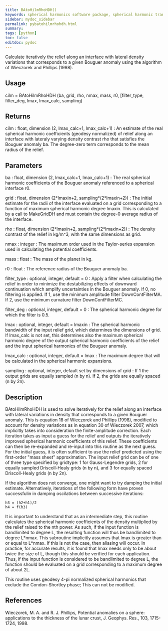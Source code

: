 ```yaml
---
title: BAtoHilmRhoHDH()
keywords: spherical harmonics software package, spherical harmonic transform, legendre functions, multitaper spectral analysis, Python, gravity, magnetic field
sidebar: mydoc_sidebar
permalink: pybatohilmrhohdh.html
summary:
tags: [python]
toc: false
editdoc: pydoc
---
```


Calculate iteratively the relief along an interface with lateral density variations that corresponds to a given Bouguer anomaly using the algorithm of Wieczorek and Phillips (1998).

## Usage

cilm = BAtoHilmRhoHDH (ba, grid, rho, nmax, mass, r0, [filter_type, filter_deg, lmax, lmax_calc, sampling)

## Returns

cilm : float, dimension (2, lmax_calc+1, lmax_calc+1)
:   An estimate of the real spherical harmonic coefficients (geodesy normalized) of relief along an interface with lateraly varying density contrast rho that satisfies the Bouguer anomaly ba. The degree-zero term corresponds to the mean radius of the relief.

## Parameters

ba : float, dimension (2, lmax_calc+1, lmax_calc+1)
:   The real spherical harmonic coefficients of the Bouguer anomaly referenced to a spherical interface r0.

grid : float, dimension (2\*lmaxin+2, sampling\*(2\*lmaxin+2)) 
:   The initial estimate for the radii of the interface evaluated on a grid corresponding to a function of maximum spherical harmonic degree lmaxin. This is calculated by a call to MakeGridDH and must contain the degree-0 average radius of the interface.

rho : float, dimension (2\*lmaxin+2, sampling\*(2\*lmaxin+2)) 
:   The density contrast of the relief in kg/m^3, with the same dimensions as grid.

nmax : integer
:   The maximum order used in the Taylor-series expansion used in calculating the potential coefficients.

mass : float
:   The mass of the planet in kg.

r0 : float
:   The reference radius of the Bouguer anomaly ba.

filter_type : optional, integer, default = 0
:   Apply a filter when calculating the relief in order to minimize the destabilizing effects of downward continuation which amplify uncertainties in the Bouguer anomaly. If 0, no filtering is applied. If 1, use the minimum amplitude filter DownContFilterMA. If 2, use the minimum curvature filter DownContFilterMC.

filter_deg : optional, integer, default = 0
:   The spherical harmonic degree for which the filter is 0.5.

lmax : optional, integer, default = lmaxin
:   The spherical harmonic bandwidth of the input relief grid, which determines the dimensions of grid. If lmax_calc is not set, this determines also the maximum spherical harmonic degree of the output spherical harmonic coefficients of the relief and the input spherical harmonics of the Bouguer anomaly.

lmax_calc : optional, integer, default = lmax
:   The maximum degree that will be calculated in the spherical harmonic expansions.

sampling : optional, integer, default set by dimensions of grid
:   If 1 the output grids are equally sampled (n by n). If 2, the grids are equally spaced (n by 2n).

## Description

BAtoHilmRhoHDH is used to solve  iteratively for the relief along an interface with lateral variations in density that corresponds to a given Bouguer anomaly. This is equation 18 of Wieczorek and Phillips (1998), modified to account for density variations as in equation 30 of Wieczorek 2007, which implicitly takes into consideration the finite-amplitude correction. Each iteration takes as input a guess for the relief and outputs the iteratively improved spherical harmonic coefficients of this relief. These coefficients can then be re-expanded and re-input into this routine as the next guess. For the initial guess, it is often sufficient to use the relief predicted using the first-order "mass sheet" approximation. The input relief grid can be of one of three type specified by gridtype: 1 for Gauss-Legendre grids, 2 for equally sampled Driscoll-Healy grids (n by n), and 3 for equally spaced Driscoll-Healy grids (n by 2n).

If the algorithm does not converge, one might want to try damping the initial estimate. Alternatively, iterations of the following form have proven successfulin in damping oscilations between successive iterations:

`h3 = (h2+h1)/2`  
`h4 = f(h3)`  

It is important to understand that as an intermediate step, this routine calculates the spherical harmonic coefficients of the density multiplied by the relief raised to the nth power. As such, if the input function is bandlimited to degree L, the resulting function will thus be bandlimited to degree L\*nmax. This subroutine implicitly assumes that lmax is greater than or equal to L\*nmax. If this is not the case, then aliasing will occur. In practice, for accurate results, it is found that lmax needs only to be about twice the size of L, though this should be verified for each application. Thus, if the input function is considered to be bandlimited to degree L, the function should be evaluated on a grid corresponding to a maximum degree of about 2L.

This routine uses geodesy 4-pi normalized spherical harmonics that exclude the Condon-Shortley phase; This can not be modified.

## References

Wieczorek, M. A. and R. J. Phillips, Potential anomalies on a sphere: applications to the thickness of the lunar crust, J. Geophys. Res., 103, 1715-1724, 1998.
